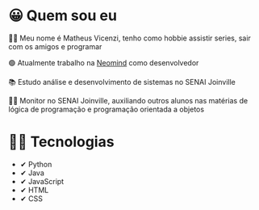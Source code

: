 # 😀 Quem sou eu
👨‍💻 Meu nome é Matheus Vicenzi, tenho como hobbie assistir series, sair com os amigos e programar

🟢 Atualmente trabalho na <a href="https://www.neomind.com.br/" rel="nofollow">Neomind</a> como desenvolvedor

📚 Estudo análise e desenvolvimento de sistemas no SENAI Joinville

👨‍🏫 Monitor no SENAI Joinville, auxiliando outros alunos nas matérias de lógica de programação e programação orientada a objetos

# 🐱‍🐉 Tecnologias

<ul>
  <li>
    ✔ Python
  </li>
  <li>
    ✔ Java
  </li>
  <li>
    ✔ JavaScript
  </li>
  <li>
    ✔ HTML
  </li>
  <li>
    ✔ CSS
  </li>
</ul>




